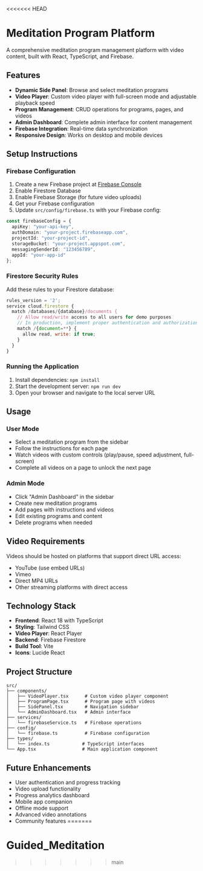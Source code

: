 <<<<<<< HEAD
# Meditation Program Platform

A comprehensive meditation program management platform with video content, built with React, TypeScript, and Firebase.

## Features

- **Dynamic Side Panel**: Browse and select meditation programs
- **Video Player**: Custom video player with full-screen mode and adjustable playback speed
- **Program Management**: CRUD operations for programs, pages, and videos
- **Admin Dashboard**: Complete admin interface for content management
- **Firebase Integration**: Real-time data synchronization
- **Responsive Design**: Works on desktop and mobile devices

## Setup Instructions

### Firebase Configuration

1. Create a new Firebase project at [Firebase Console](https://console.firebase.google.com/)
2. Enable Firestore Database
3. Enable Firebase Storage (for future video uploads)
4. Get your Firebase configuration
5. Update `src/config/firebase.ts` with your Firebase config:

```typescript
const firebaseConfig = {
  apiKey: "your-api-key",
  authDomain: "your-project.firebaseapp.com",
  projectId: "your-project-id",
  storageBucket: "your-project.appspot.com",
  messagingSenderId: "123456789",
  appId: "your-app-id"
};
```

### Firestore Security Rules

Add these rules to your Firestore database:

```javascript
rules_version = '2';
service cloud.firestore {
  match /databases/{database}/documents {
    // Allow read/write access to all users for demo purposes
    // In production, implement proper authentication and authorization
    match /{document=**} {
      allow read, write: if true;
    }
  }
}
```

### Running the Application

1. Install dependencies: `npm install`
2. Start the development server: `npm run dev`
3. Open your browser and navigate to the local server URL

## Usage

### User Mode
- Select a meditation program from the sidebar
- Follow the instructions for each page
- Watch videos with custom controls (play/pause, speed adjustment, full-screen)
- Complete all videos on a page to unlock the next page

### Admin Mode
- Click "Admin Dashboard" in the sidebar
- Create new meditation programs
- Add pages with instructions and videos
- Edit existing programs and content
- Delete programs when needed

## Video Requirements

Videos should be hosted on platforms that support direct URL access:
- YouTube (use embed URLs)
- Vimeo
- Direct MP4 URLs
- Other streaming platforms with direct access

## Technology Stack

- **Frontend**: React 18 with TypeScript
- **Styling**: Tailwind CSS
- **Video Player**: React Player
- **Backend**: Firebase Firestore
- **Build Tool**: Vite
- **Icons**: Lucide React

## Project Structure

```
src/
├── components/
│   ├── VideoPlayer.tsx      # Custom video player component
│   ├── ProgramPage.tsx      # Program page with videos
│   ├── SidePanel.tsx        # Navigation sidebar
│   └── AdminDashboard.tsx   # Admin interface
├── services/
│   └── firebaseService.ts   # Firebase operations
├── config/
│   └── firebase.ts          # Firebase configuration
├── types/
│   └── index.ts            # TypeScript interfaces
└── App.tsx                 # Main application component
```

## Future Enhancements

- User authentication and progress tracking
- Video upload functionality
- Progress analytics dashboard
- Mobile app companion
- Offline mode support
- Advanced video annotations
- Community features
=======
# Guided_Meditation
>>>>>>> main
